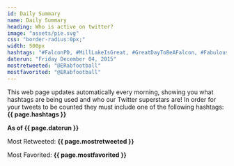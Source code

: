 ```yaml
---
id: Daily Summary 
name: Daily Summary
heading: Who is active on twitter?
image: "assets/pie.svg"
css: "border-radius:0px;"
width: 500px
hashtags: "#FalconPD, #MillLakeIsGreat, #GreatDayToBeAFalcon, #FabulousFalcons, #There'sNoPlaceLikeOakTree"
daterun: "Friday December 04, 2015"
mostretweeted: "@ERabfootball"
mostfavorited: "@ERabfootball"
---
```

This web page updates automatically every morning, showing you what hashtags are being used and who our Twitter superstars are! In order for your tweets to be counted they must include one of the following hashtags: **{{ page.hashtags }}**

**As of {{ page.daterun }}**

Most Retweeted: **{{ page.mostretweeted }}**

Most Favorited: **{{ page.mostfavorited }}**
